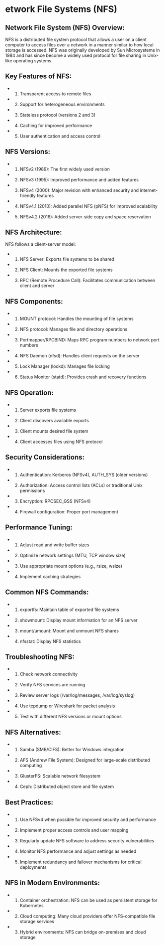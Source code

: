 # etwork File Systems (NFS)

## Network File System (NFS) Overview:
NFS is a distributed file system protocol that allows a user on a client computer to access files over a network in a manner similar to how local storage is accessed. NFS was originally developed by Sun Microsystems in 1984 and has since become a widely used protocol for file sharing in Unix-like operating systems.

## Key Features of NFS:
- 1. Transparent access to remote files
- 2. Support for heterogeneous environments
- 3. Stateless protocol (versions 2 and 3)
- 4. Caching for improved performance
- 5. User authentication and access control

## NFS Versions:
- 1. NFSv2 (1989): The first widely used version
- 2. NFSv3 (1995): Improved performance and added features
- 3. NFSv4 (2000): Major revision with enhanced security and internet-friendly features
- 4. NFSv4.1 (2010): Added parallel NFS (pNFS) for improved scalability
- 5. NFSv4.2 (2016): Added server-side copy and space reservation

## NFS Architecture:
NFS follows a client-server model:
- 1. NFS Server: Exports file systems to be shared
- 2. NFS Client: Mounts the exported file systems
- 3. RPC (Remote Procedure Call): Facilitates communication between client and server

## NFS Components:
- 1. MOUNT protocol: Handles the mounting of file systems
- 2. NFS protocol: Manages file and directory operations
- 3. Portmapper/RPCBIND: Maps RPC program numbers to network port numbers
- 4. NFS Daemon (nfsd): Handles client requests on the server
- 5. Lock Manager (lockd): Manages file locking
- 6. Status Monitor (statd): Provides crash and recovery functions

## NFS Operation:
- 1. Server exports file systems
- 2. Client discovers available exports
- 3. Client mounts desired file system
- 4. Client accesses files using NFS protocol

## Security Considerations:
- 1. Authentication: Kerberos (NFSv4), AUTH_SYS (older versions)
- 2. Authorization: Access control lists (ACLs) or traditional Unix permissions
- 3. Encryption: RPCSEC_GSS (NFSv4)
- 4. Firewall configuration: Proper port management

## Performance Tuning:
- 1. Adjust read and write buffer sizes
- 2. Optimize network settings (MTU, TCP window size)
- 3. Use appropriate mount options (e.g., rsize, wsize)
- 4. Implement caching strategies

## Common NFS Commands:
- 1. exportfs: Maintain table of exported file systems
- 2. showmount: Display mount information for an NFS server
- 3. mount/umount: Mount and unmount NFS shares
- 4. nfsstat: Display NFS statistics

## Troubleshooting NFS:
- 1. Check network connectivity
- 2. Verify NFS services are running
- 3. Review server logs (/var/log/messages, /var/log/syslog)
- 4. Use tcpdump or Wireshark for packet analysis
- 5. Test with different NFS versions or mount options

## NFS Alternatives:
- 1. Samba (SMB/CIFS): Better for Windows integration
- 2. AFS (Andrew File System): Designed for large-scale distributed computing
- 3. GlusterFS: Scalable network filesystem
- 4. Ceph: Distributed object store and file system

## Best Practices:
- 1. Use NFSv4 when possible for improved security and performance
- 2. Implement proper access controls and user mapping
- 3. Regularly update NFS software to address security vulnerabilities
- 4. Monitor NFS performance and adjust settings as needed
- 5. Implement redundancy and failover mechanisms for critical deployments

## NFS in Modern Environments:
- 1. Container orchestration: NFS can be used as persistent storage for Kubernetes
- 2. Cloud computing: Many cloud providers offer NFS-compatible file storage services
- 3. Hybrid environments: NFS can bridge on-premises and cloud storage
